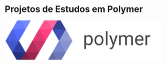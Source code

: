 # Projetos de Estudos em Polymer

 ![alt text](https://raw.githubusercontent.com/ValeriaNiceria/Polymer/master/polymer.jpg)


